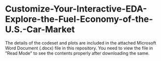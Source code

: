# Customize-Your-Interactive-EDA-Explore-the-Fuel-Economy-of-the-U.S.-Car-Market

The details of the codeset and plots are included in the attached Microsoft Word Document (.docx) file in this repository. 
You need to view the file in "Read Mode" to see the contents properly after downloading the same.
